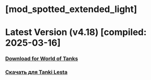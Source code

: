 # [mod_spotted_extended_light]
# Latest Version (v4.18) [compiled: 2025-03-16]
### [**Download for World of Tanks**](https://github.com/spoter/spoter-mods/releases/download/latest/mod_spotted_extended_light.zip)
### [**Скачать для Tanki Lesta**](https://github.com/spoter/spoter-mods/releases/download/latest/mod_spotted_extended_light_RU.zip)
#
